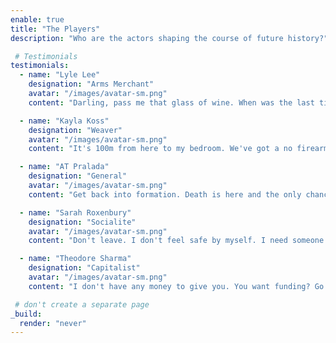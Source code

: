 ```yaml
---
enable: true
title: "The Players"
description: "Who are the actors shaping the course of future history?"

 # Testimonials
testimonials:
  - name: "Lyle Lee"
    designation: "Arms Merchant"
    avatar: "/images/avatar-sm.png"
    content: "Darling, pass me that glass of wine. When was the last time you remember being as alive as right this moment?"

  - name: "Kayla Koss"
    designation: "Weaver"
    avatar: "/images/avatar-sm.png"
    content: "It's 100m from here to my bedroom. We've got a no firearms policy at work but you try that again, you better start running."

  - name: "AT Pralada"
    designation: "General"
    avatar: "/images/avatar-sm.png"
    content: "Get back into formation. Death is here and the only chance you have is to stand your ground and look her in the eye."

  - name: "Sarah Roxenbury"
    designation: "Socialite"
    avatar: "/images/avatar-sm.png"
    content: "Don't leave. I don't feel safe by myself. I need someone to watch over me. Please stay. Stay with me."

  - name: "Theodore Sharma"
    designation: "Capitalist"
    avatar: "/images/avatar-sm.png"
    content: "I don't have any money to give you. You want funding? Go learn how to be the hard-nosed arsehole."

 # don't create a separate page
_build:
  render: "never"
---
```

